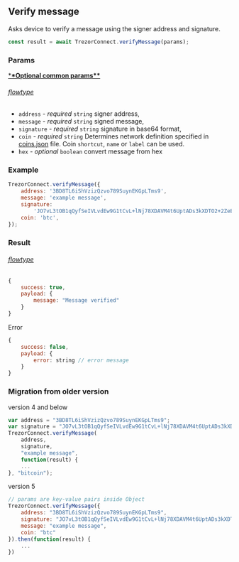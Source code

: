 ## Verify message

Asks device to
verify a message using the signer address and signature.

```javascript
const result = await TrezorConnect.verifyMessage(params);
```

### Params

[\***\*Optional common params\*\***](commonParams.md)

###### [flowtype](../../src/js/types/params.js#L156-L161)

-   `address` - _required_ `string` signer address,
-   `message` - _required_ `string` signed message,
-   `signature` - _required_ `string` signature in base64 format,
-   `coin` - _required_ `string` Determines network definition specified in [coins.json](../../src/data/coins.json) file. Coin `shortcut`, `name` or `label` can be used.
-   `hex` - _optional_ `boolean` convert message from hex

### Example

```javascript
TrezorConnect.verifyMessage({
    address: '3BD8TL6iShVzizQzvo789SuynEKGpLTms9',
    message: 'example message',
    signature:
        'JO7vL3tOB1qQyfSeIVLvdEw9G1tCvL+lNj78XDAVM4t6UptADs3kXDTO2+2ZeEOLFL4/+wm+BBdSpo3kb3Cnsas=',
    coin: 'btc',
});
```

### Result

###### [flowtype](../../src/js/types/response.js#L133-L136)

```javascript
{
    success: true,
    payload: {
        message: "Message verified"
    }
}
```

Error

```javascript
{
    success: false,
    payload: {
        error: string // error message
    }
}
```

### Migration from older version

version 4 and below

```javascript
var address = "3BD8TL6iShVzizQzvo789SuynEKGpLTms9";
var signature = "JO7vL3tOB1qQyfSeIVLvdEw9G1tCvL+lNj78XDAVM4t6UptADs3kXDTO2+2ZeEOLFL4/+wm+BBdSpo3kb3Cnsas=";
TrezorConnect.verifyMessage(
    address,
    signature,
    "example message",
    function(result) {
    ...
}, "bitcoin");
```

version 5

```javascript
// params are key-value pairs inside Object
TrezorConnect.verifyMessage({
    address: "3BD8TL6iShVzizQzvo789SuynEKGpLTms9",
    signature: "JO7vL3tOB1qQyfSeIVLvdEw9G1tCvL+lNj78XDAVM4t6UptADs3kXDTO2+2ZeEOLFL4/+wm+BBdSpo3kb3Cnsas=",
    message: "example message",
    coin: "btc"
}).then(function(result) {
    ...
})
```
